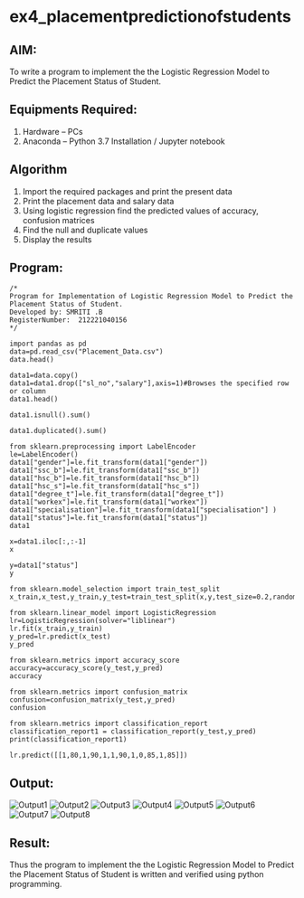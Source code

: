 # ex4_placementpredictionofstudents


## AIM:
To write a program to implement the the Logistic Regression Model to Predict the Placement Status of Student.

## Equipments Required:
1. Hardware – PCs
2. Anaconda – Python 3.7 Installation / Jupyter notebook

## Algorithm

1. Import the required packages and print the present data
2. Print the placement data and salary data
4. Using logistic regression find the predicted values of accuracy, confusion matrices
3. Find the null and duplicate values
5. Display the results
   
## Program:
```
/*
Program for Implementation of Logistic Regression Model to Predict the Placement Status of Student.
Developed by: SMRITI .B
RegisterNumber:  212221040156
*/
```
```
import pandas as pd
data=pd.read_csv("Placement_Data.csv")
data.head()

data1=data.copy()
data1=data1.drop(["sl_no","salary"],axis=1)#Browses the specified row or column
data1.head()

data1.isnull().sum()

data1.duplicated().sum()

from sklearn.preprocessing import LabelEncoder
le=LabelEncoder()
data1["gender"]=le.fit_transform(data1["gender"])
data1["ssc_b"]=le.fit_transform(data1["ssc_b"])
data1["hsc_b"]=le.fit_transform(data1["hsc_b"])
data1["hsc_s"]=le.fit_transform(data1["hsc_s"])
data1["degree_t"]=le.fit_transform(data1["degree_t"])
data1["workex"]=le.fit_transform(data1["workex"])
data1["specialisation"]=le.fit_transform(data1["specialisation"] )     
data1["status"]=le.fit_transform(data1["status"])       
data1 

x=data1.iloc[:,:-1]
x

y=data1["status"]
y

from sklearn.model_selection import train_test_split
x_train,x_test,y_train,y_test=train_test_split(x,y,test_size=0.2,random_state=0)

from sklearn.linear_model import LogisticRegression
lr=LogisticRegression(solver="liblinear")
lr.fit(x_train,y_train)
y_pred=lr.predict(x_test)
y_pred

from sklearn.metrics import accuracy_score
accuracy=accuracy_score(y_test,y_pred)
accuracy

from sklearn.metrics import confusion_matrix
confusion=confusion_matrix(y_test,y_pred)
confusion

from sklearn.metrics import classification_report
classification_report1 = classification_report(y_test,y_pred)
print(classification_report1)

lr.predict([[1,80,1,90,1,1,90,1,0,85,1,85]])
```


## Output:
![Output1](https://github.com/smriti1910/ex4_placementpredictionofstudents/assets/133334803/78ae629f-97bd-44a4-bd30-1507e704f774)
![Output2](https://github.com/smriti1910/ex4_placementpredictionofstudents/assets/133334803/32583b6c-e007-4cef-9433-3e7c35d78ff4)
![Output3](https://github.com/smriti1910/ex4_placementpredictionofstudents/assets/133334803/85a3b273-0a2f-493e-b869-d1b11e865667)
![Output4](https://github.com/smriti1910/ex4_placementpredictionofstudents/assets/133334803/782fbf44-adc6-47c4-8db7-049f9531f275)
![Output5](https://github.com/smriti1910/ex4_placementpredictionofstudents/assets/133334803/d8d06a82-f5d2-4877-a699-f16bfe69d2f8)
![Output6](https://github.com/smriti1910/ex4_placementpredictionofstudents/assets/133334803/5e068bcf-31ad-4e66-b283-283203743a84)
![Output7](https://github.com/smriti1910/ex4_placementpredictionofstudents/assets/133334803/5d5c4941-da7a-49da-91de-05861e161966)
![Output8](https://github.com/smriti1910/ex4_placementpredictionofstudents/assets/133334803/b61b1c8e-a878-483a-8616-d7204ad682f9)


## Result:
Thus the program to implement the the Logistic Regression Model to Predict the Placement Status of Student is written and verified using python programming.
